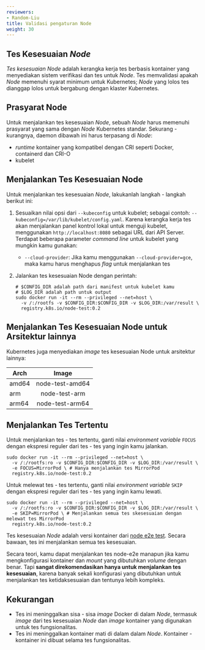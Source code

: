 ```yaml
---
reviewers:
- Random-Liu
title: Validasi pengaturan Node
weight: 30
---
```


## Tes Kesesuaian *Node*

*Tes kesesuaian Node* adalah kerangka kerja tes berbasis kontainer yang menyediakan sistem verifikasi dan tes untuk *Node*. Tes memvalidasi apakah *Node* memenuhi syarat minimum untuk Kubernetes; *Node* yang lolos tes dianggap lolos untuk bergabung dengan klaster Kubernetes.

## Prasyarat Node

Untuk menjalankan tes kesesuaian *Node*, sebuah *Node* harus memenuhi prasyarat yang sama dengan *Node* Kubernetes standar. Sekurang - kurangnya, daemon dibawah ini harus terpasang di *Node*:

* *runtime* kontainer yang kompatibel dengan CRI seperti Docker, containerd dan CRI-O
* kubelet

## Menjalankan Tes Kesesuaian Node

Untuk menjalankan tes kesesuaian *Node*, lakukanlah langkah - langkah  berikut ini:

1. Sesuaikan nilai opsi dari `--kubeconfig` untuk kubelet; sebagai contoh: 
    `--kubeconfig=/var/lib/kubelet/config.yaml`.
    Karena kerangka kerja tes akan menjalankan panel kontrol lokal untuk menguji kubelet,
    menggunakan `http://localhost:8080` sebagai URL dari API Server.
    Terdapat beberapa parameter *command line* untuk kubelet yang mungkin kamu gunakan:

    * `--cloud-provider`: Jika kamu menggunakan `--cloud-provider=gce`, maka kamu harus
      menghapus *flag* untuk menjalankan tes

2. Jalankan tes kesesuaian Node dengan perintah:

   ```shell
   # $CONFIG_DIR adalah path dari manifest untuk kubelet kamu
   # $LOG_DIR adalah path untuk output
   sudo docker run -it --rm --privileged --net=host \
     -v /:/rootfs -v $CONFIG_DIR:$CONFIG_DIR -v $LOG_DIR:/var/result \
     registry.k8s.io/node-test:0.2
   ```

## Menjalankan Tes Kesesuaian Node untuk Arsitektur lainnya

Kubernetes juga menyediakan *image* tes kesesuaian Node untuk arsitektur lainnya:

|  Arch  |       Image       |
|--------|:-----------------:|
|  amd64 |  node-test-amd64  |
|  arm   |   node-test-arm   |
| arm64  |  node-test-arm64  |

## Menjalankan Tes Tertentu

Untuk menjalankan tes - tes tertentu, ganti nilai *environment variable* `FOCUS` dengan ekspresi reguler dari tes - tes yang ingin kamu jalankan.

```shell
sudo docker run -it --rm --privileged --net=host \
  -v /:/rootfs:ro -v $CONFIG_DIR:$CONFIG_DIR -v $LOG_DIR:/var/result \
  -e FOCUS=MirrorPod \ # Hanya menjalankan tes MirrorPod
  registry.k8s.io/node-test:0.2
```

Untuk melewat tes - tes tertentu, ganti nilai *environment variable* `SKIP` dengan ekspresi reguler dari tes - tes yang ingin kamu lewati.

```shell
sudo docker run -it --rm --privileged --net=host \
  -v /:/rootfs:ro -v $CONFIG_DIR:$CONFIG_DIR -v $LOG_DIR:/var/result \
  -e SKIP=MirrorPod \ # Menjalankan semua tes skesesuaian dengan melewat tes MirrorPod
  registry.k8s.io/node-test:0.2
```

Tes kesesuaian *Node* adalah versi kontainer dari [node e2e test](https://github.com/kubernetes/community/blob/master/contributors/devel/sig-node/e2e-node-tests.md). Secara bawaan, tes ini menjalankan semua tes kesesuaian.

Secara teori, kamu dapat menjalankan tes node-e2e manapun jika kamu mengkonfigurasi kontainer dan *mount* yang dibutuhkan *volume* dengan benar. Tapi **sangat direkomendasikan hanya untuk menjalankan tes kesesuaian**, karena banyak sekali konfigurasi yang dibutuhkan untuk menjalankan tes ketidaksesuaian dan tentunya lebih kompleks.

## Kekurangan

* Tes ini meninggalkan sisa - sisa *image* Docker di dalam *Node*, termasuk *image* dari tes kesesuaian *Node* dan *image* kontainer yang digunakan untuk tes fungsionalitas.
* Tes ini meninggalkan kontainer mati di dalam dalam *Node*. Kontainer - kontainer ini dibuat selama tes fungsionalitas.
  
